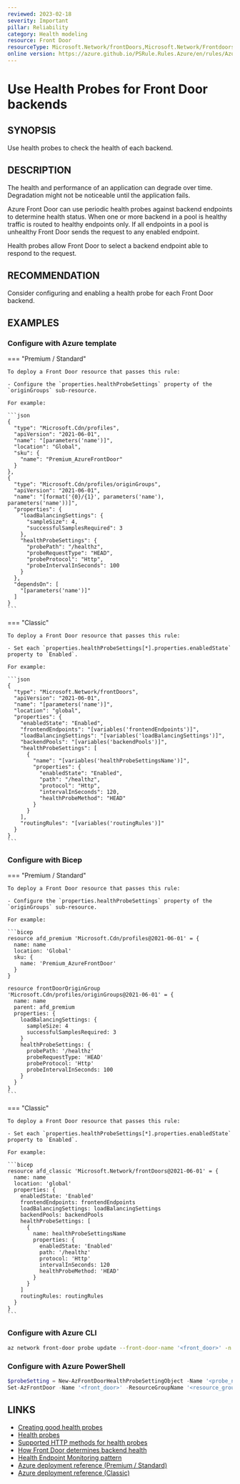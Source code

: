 ```yaml
---
reviewed: 2023-02-18
severity: Important
pillar: Reliability
category: Health modeling
resource: Front Door
resourceType: Microsoft.Network/frontDoors,Microsoft.Network/Frontdoors/HealthProbeSettings
online version: https://azure.github.io/PSRule.Rules.Azure/en/rules/Azure.FrontDoor.Probe/
---
```


# Use Health Probes for Front Door backends

## SYNOPSIS

Use health probes to check the health of each backend.

## DESCRIPTION

The health and performance of an application can degrade over time.
Degradation might not be noticeable until the application fails.

Azure Front Door can use periodic health probes against backend endpoints to determine health status.
When one or more backend in a pool is healthy traffic is routed to healthy endpoints only.
If all endpoints in a pool is unhealthy Front Door sends the request to any enabled endpoint.

Health probes allow Front Door to select a backend endpoint able to respond to the request.

## RECOMMENDATION

Consider configuring and enabling a health probe for each Front Door backend.

## EXAMPLES

### Configure with Azure template

=== "Premium / Standard"

    To deploy a Front Door resource that passes this rule:

    - Configure the `properties.healthProbeSettings` property of the `originGroups` sub-resource.

    For example:

    ```json
    {
      "type": "Microsoft.Cdn/profiles",
      "apiVersion": "2021-06-01",
      "name": "[parameters('name')]",
      "location": "Global",
      "sku": {
        "name": "Premium_AzureFrontDoor"
      }
    },
    {
      "type": "Microsoft.Cdn/profiles/originGroups",
      "apiVersion": "2021-06-01",
      "name": "[format('{0}/{1}', parameters('name'), parameters('name'))]",
      "properties": {
        "loadBalancingSettings": {
          "sampleSize": 4,
          "successfulSamplesRequired": 3
        },
        "healthProbeSettings": {
          "probePath": "/healthz",
          "probeRequestType": "HEAD",
          "probeProtocol": "Http",
          "probeIntervalInSeconds": 100
        }
      },
      "dependsOn": [
        "[parameters('name')]"
      ]
    }
    ```

=== "Classic"

    To deploy a Front Door resource that passes this rule:

    - Set each `properties.healthProbeSettings[*].properties.enabledState` property to `Enabled`.

    For example:

    ```json
    {
      "type": "Microsoft.Network/frontDoors",
      "apiVersion": "2021-06-01",
      "name": "[parameters('name')]",
      "location": "global",
      "properties": {
        "enabledState": "Enabled",
        "frontendEndpoints": "[variables('frontendEndpoints')]",
        "loadBalancingSettings": "[variables('loadBalancingSettings')]",
        "backendPools": "[variables('backendPools')]",
        "healthProbeSettings": [
          {
            "name": "[variables('healthProbeSettingsName')]",
            "properties": {
              "enabledState": "Enabled",
              "path": "/healthz",
              "protocol": "Http",
              "intervalInSeconds": 120,
              "healthProbeMethod": "HEAD"
            }
          }
        ],
        "routingRules": "[variables('routingRules')]"
      }
    }
    ```

### Configure with Bicep

=== "Premium / Standard"

    To deploy a Front Door resource that passes this rule:

    - Configure the `properties.healthProbeSettings` property of the `originGroups` sub-resource.

    For example:

    ```bicep
    resource afd_premium 'Microsoft.Cdn/profiles@2021-06-01' = {
      name: name
      location: 'Global'
      sku: {
        name: 'Premium_AzureFrontDoor'
      }
    }

    resource frontDoorOriginGroup 'Microsoft.Cdn/profiles/originGroups@2021-06-01' = {
      name: name
      parent: afd_premium
      properties: {
        loadBalancingSettings: {
          sampleSize: 4
          successfulSamplesRequired: 3
        }
        healthProbeSettings: {
          probePath: '/healthz'
          probeRequestType: 'HEAD'
          probeProtocol: 'Http'
          probeIntervalInSeconds: 100
        }
      }
    }
    ```

=== "Classic"

    To deploy a Front Door resource that passes this rule:

    - Set each `properties.healthProbeSettings[*].properties.enabledState` property to `Enabled`.

    For example:

    ```bicep
    resource afd_classic 'Microsoft.Network/frontDoors@2021-06-01' = {
      name: name
      location: 'global'
      properties: {
        enabledState: 'Enabled'
        frontendEndpoints: frontendEndpoints
        loadBalancingSettings: loadBalancingSettings
        backendPools: backendPools
        healthProbeSettings: [
          {
            name: healthProbeSettingsName
            properties: {
              enabledState: 'Enabled'
              path: '/healthz'
              protocol: 'Http'
              intervalInSeconds: 120
              healthProbeMethod: 'HEAD'
            }
          }
        ]
        routingRules: routingRules
      }
    }
    ```

### Configure with Azure CLI

```bash
az network front-door probe update --front-door-name '<front_door>' -n '<probe_name>' -g '<resource_group>' --enabled 'Enabled' --path '/healthz'
```

### Configure with Azure PowerShell

```powershell
$probeSetting = New-AzFrontDoorHealthProbeSettingObject -Name '<probe_name>' -EnabledState 'Enabled' -Path '/healthz'
Set-AzFrontDoor -Name '<front_door>' -ResourceGroupName '<resource_group>' -HealthProbeSetting $probeSetting
```

## LINKS

- [Creating good health probes](https://learn.microsoft.com/azure/architecture/framework/resiliency/monitor-model#create-good-health-probes)
- [Health probes](https://learn.microsoft.com/azure/frontdoor/front-door-health-probes)
- [Supported HTTP methods for health probes](https://learn.microsoft.com/azure/frontdoor/health-probes#supported-http-methods-for-health-probes)
- [How Front Door determines backend health](https://learn.microsoft.com/azure/frontdoor/health-probes#how-front-door-determines-backend-health)
- [Health Endpoint Monitoring pattern](https://learn.microsoft.com/azure/architecture/patterns/health-endpoint-monitoring)
- [Azure deployment reference (Premium / Standard)](https://learn.microsoft.com/azure/templates/microsoft.cdn/profiles/origingroups)
- [Azure deployment reference (Classic)](https://learn.microsoft.com/azure/templates/microsoft.network/frontdoors#HealthProbeSettingsProperties)
